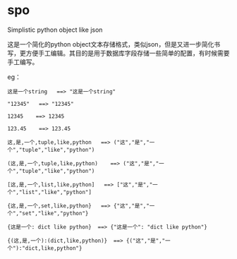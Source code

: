 # spo
Simplistic python object like json

这是一个简化的python object文本存储格式，类似json，但是又进一步简化书写，更方便手工编辑。其目的是用于数据库字段存储一些简单的配置，有时候需要手工编写。

eg：

````
这是一个string   ==> "这是一个string"
````

````
"12345"   ==> "12345"
````

````
12345    ==> 12345
````

````
123.45    ==> 123.45
````

````
这,是,一个,tuple,like,python   ==> ("这","是","一个","tuple","like","python")
````

````
(这,是,一个,tuple,like,python)    ==> ("这","是","一个","tuple","like","python")
````

````
[这,是,一个,list,like,python]   ==> ["这","是","一个","list","like","python"]
````

````
{这,是,一个,set,like,python}   ==> {"这","是","一个","set","like","python"}
````

````
{这是一个: dict like python}  ==> {"这是一个": "dict like python"}
````

````
{(这,是,一个):(dict,like,python)}  ==> {("这","是","一个"):"dict,like,python"}
````

